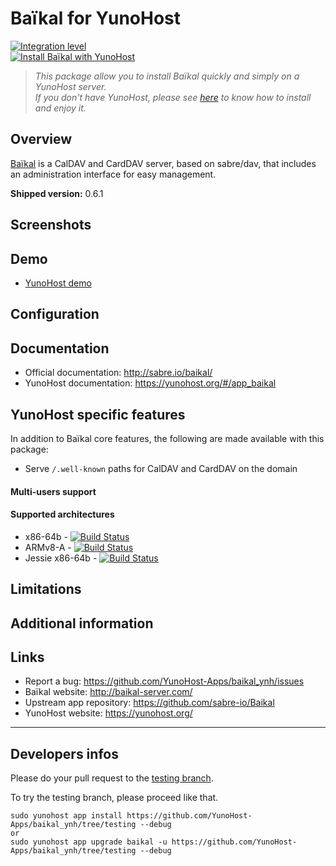 # Baïkal for YunoHost

[![Integration level](https://dash.yunohost.org/integration/baikal.svg)](https://dash.yunohost.org/appci/app/baikal)  
[![Install Baïkal with YunoHost](https://install-app.yunohost.org/install-with-yunohost.png)](https://install-app.yunohost.org/?app=baikal)

> *This package allow you to install Baïkal quickly and simply on a YunoHost server.  
If you don't have YunoHost, please see [here](https://yunohost.org/#/install) to know how to install and enjoy it.*

## Overview
[Baïkal](http://baikal-server.com/) is a CalDAV and CardDAV server, based on
sabre/dav, that includes an administration interface for easy management.

**Shipped version:** 0.6.1

## Screenshots

## Demo

* [YunoHost demo](https://demo.yunohost.org/baikal/admin/)

## Configuration

## Documentation

 * Official documentation: http://sabre.io/baikal/
 * YunoHost documentation: https://yunohost.org/#/app_baikal

## YunoHost specific features

In addition to Baïkal core features, the following are made available with
this package:

 * Serve `/.well-known` paths for CalDAV and CardDAV on the domain

#### Multi-users support

#### Supported architectures

* x86-64b - [![Build Status](https://ci-apps.yunohost.org/ci/logs/baikal%20%28Apps%29.svg)](https://ci-apps.yunohost.org/ci/apps/baikal/)
* ARMv8-A - [![Build Status](https://ci-apps-arm.yunohost.org/ci/logs/baikal%20%28Apps%29.svg)](https://ci-apps-arm.yunohost.org/ci/apps/baikal/)
* Jessie x86-64b - [![Build Status](https://ci-stretch.nohost.me/ci/logs/baikal%20%28Apps%29.svg)](https://ci-stretch.nohost.me/ci/apps/baikal/)

## Limitations

## Additional information

## Links

 * Report a bug: https://github.com/YunoHost-Apps/baikal_ynh/issues
 * Baïkal website: http://baikal-server.com/
 * Upstream app repository: https://github.com/sabre-io/Baikal
 * YunoHost website: https://yunohost.org/

---

Developers infos
----------------

Please do your pull request to the [testing branch](https://github.com/YunoHost-Apps/baikal_ynh/tree/testing).

To try the testing branch, please proceed like that.
```
sudo yunohost app install https://github.com/YunoHost-Apps/baikal_ynh/tree/testing --debug
or
sudo yunohost app upgrade baikal -u https://github.com/YunoHost-Apps/baikal_ynh/tree/testing --debug
```

